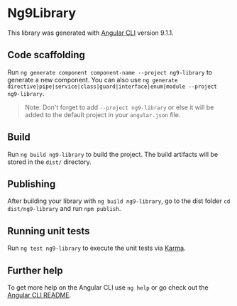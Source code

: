 # Ng9Library

This library was generated with [Angular CLI](https://github.com/angular/angular-cli) version 9.1.1.

## Code scaffolding

Run `ng generate component component-name --project ng9-library` to generate a new component. You can also use `ng generate directive|pipe|service|class|guard|interface|enum|module --project ng9-library`.
> Note: Don't forget to add `--project ng9-library` or else it will be added to the default project in your `angular.json` file. 

## Build

Run `ng build ng9-library` to build the project. The build artifacts will be stored in the `dist/` directory.

## Publishing

After building your library with `ng build ng9-library`, go to the dist folder `cd dist/ng9-library` and run `npm publish`.

## Running unit tests

Run `ng test ng9-library` to execute the unit tests via [Karma](https://karma-runner.github.io).

## Further help

To get more help on the Angular CLI use `ng help` or go check out the [Angular CLI README](https://github.com/angular/angular-cli/blob/master/README.md).
